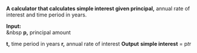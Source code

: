 **A calculator that calculates simple interest given principal,** annual rate of interest and time period in years.

**Input:**\
&nbsp **p,** principal amount

**t,** time period in years
**r,** annual rate of interest
**Output**
   **simple interest** = p*t*r
